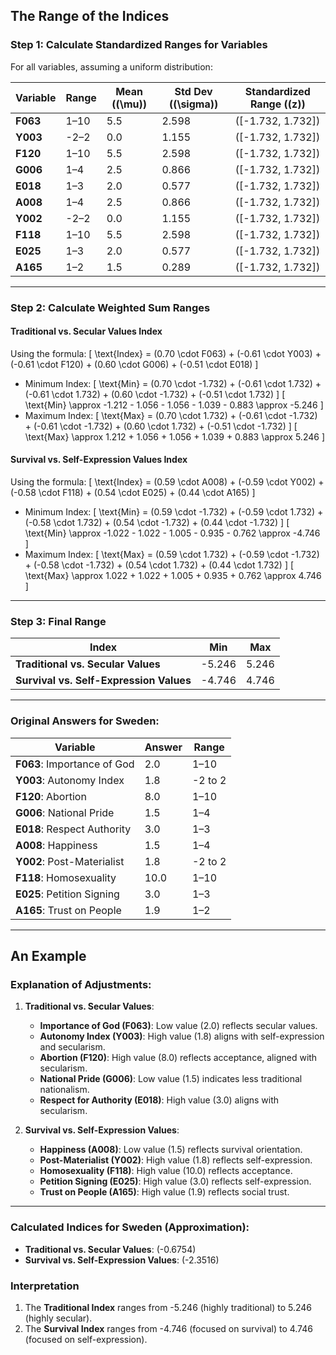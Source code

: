 ## The Range of the Indices
### **Step 1: Calculate Standardized Ranges for Variables**
For all variables, assuming a uniform distribution:

| **Variable** | **Range** | **Mean (\(\mu\))** | **Std Dev (\(\sigma\))** | **Standardized Range (\(z\))** |
|--------------|-----------|---------------------|---------------------------|--------------------------------|
| **F063**     | 1–10      | 5.5                 | 2.598                     | \([-1.732, 1.732]\)           |
| **Y003**     | -2–2      | 0.0                 | 1.155                     | \([-1.732, 1.732]\)           |
| **F120**     | 1–10      | 5.5                 | 2.598                     | \([-1.732, 1.732]\)           |
| **G006**     | 1–4       | 2.5                 | 0.866                     | \([-1.732, 1.732]\)           |
| **E018**     | 1–3       | 2.0                 | 0.577                     | \([-1.732, 1.732]\)           |
| **A008**     | 1–4       | 2.5                 | 0.866                     | \([-1.732, 1.732]\)           |
| **Y002**     | -2–2      | 0.0                 | 1.155                     | \([-1.732, 1.732]\)           |
| **F118**     | 1–10      | 5.5                 | 2.598                     | \([-1.732, 1.732]\)           |
| **E025**     | 1–3       | 2.0                 | 0.577                     | \([-1.732, 1.732]\)           |
| **A165**     | 1–2       | 1.5                 | 0.289                     | \([-1.732, 1.732]\)           |

---

### **Step 2: Calculate Weighted Sum Ranges**

#### **Traditional vs. Secular Values Index**
Using the formula:
\[
\text{Index} = (0.70 \cdot F063) + (-0.61 \cdot Y003) + (-0.61 \cdot F120) + (0.60 \cdot G006) + (-0.51 \cdot E018)
\]
- Minimum Index:
  \[
  \text{Min} = (0.70 \cdot -1.732) + (-0.61 \cdot 1.732) + (-0.61 \cdot 1.732) + (0.60 \cdot -1.732) + (-0.51 \cdot 1.732)
  \]
  \[
  \text{Min} \approx -1.212 - 1.056 - 1.056 - 1.039 - 0.883 \approx -5.246
  \]
- Maximum Index:
  \[
  \text{Max} = (0.70 \cdot 1.732) + (-0.61 \cdot -1.732) + (-0.61 \cdot -1.732) + (0.60 \cdot 1.732) + (-0.51 \cdot -1.732)
  \]
  \[
  \text{Max} \approx 1.212 + 1.056 + 1.056 + 1.039 + 0.883 \approx 5.246
  \]

#### **Survival vs. Self-Expression Values Index**
Using the formula:
\[
\text{Index} = (0.59 \cdot A008) + (-0.59 \cdot Y002) + (-0.58 \cdot F118) + (0.54 \cdot E025) + (0.44 \cdot A165)
\]
- Minimum Index:
  \[
  \text{Min} = (0.59 \cdot -1.732) + (-0.59 \cdot 1.732) + (-0.58 \cdot 1.732) + (0.54 \cdot -1.732) + (0.44 \cdot -1.732)
  \]
  \[
  \text{Min} \approx -1.022 - 1.022 - 1.005 - 0.935 - 0.762 \approx -4.746
  \]
- Maximum Index:
  \[
  \text{Max} = (0.59 \cdot 1.732) + (-0.59 \cdot -1.732) + (-0.58 \cdot -1.732) + (0.54 \cdot 1.732) + (0.44 \cdot 1.732)
  \]
  \[
  \text{Max} \approx 1.022 + 1.022 + 1.005 + 0.935 + 0.762 \approx 4.746
  \]

---

### **Step 3: Final Range**

| **Index**                        | **Min**   | **Max**   |
|----------------------------------|-----------|-----------|
| **Traditional vs. Secular Values** | -5.246    | 5.246     |
| **Survival vs. Self-Expression Values** | -4.746    | 4.746     |

---



### Original Answers for Sweden:

| **Variable**                | **Answer** | **Range**         |
|-----------------------------|------------|-------------------|
| **F063**: Importance of God | 2.0        | 1–10              |
| **Y003**: Autonomy Index    | 1.8        | -2 to 2           |
| **F120**: Abortion          | 8.0        | 1–10              |
| **G006**: National Pride    | 1.5        | 1–4               |
| **E018**: Respect Authority | 3.0        | 1–3               |
| **A008**: Happiness         | 1.5        | 1–4               |
| **Y002**: Post-Materialist  | 1.8        | -2 to 2           |
| **F118**: Homosexuality     | 10.0       | 1–10              |
| **E025**: Petition Signing  | 3.0        | 1–3               |
| **A165**: Trust on People   | 1.9        | 1–2               |

---
## An Example
### Explanation of Adjustments:
1. **Traditional vs. Secular Values**:
   - **Importance of God (F063)**: Low value (2.0) reflects secular values.
   - **Autonomy Index (Y003)**: High value (1.8) aligns with self-expression and secularism.
   - **Abortion (F120)**: High value (8.0) reflects acceptance, aligned with secularism.
   - **National Pride (G006)**: Low value (1.5) indicates less traditional nationalism.
   - **Respect for Authority (E018)**: High value (3.0) aligns with secularism.

2. **Survival vs. Self-Expression Values**:
   - **Happiness (A008)**: Low value (1.5) reflects survival orientation.
   - **Post-Materialist (Y002)**: High value (1.8) reflects self-expression.
   - **Homosexuality (F118)**: High value (10.0) reflects acceptance.
   - **Petition Signing (E025)**: High value (3.0) reflects self-expression.
   - **Trust on People (A165)**: High value (1.9) reflects social trust.

---

### Calculated Indices for Sweden (Approximation):
- **Traditional vs. Secular Values**: \(-0.6754\)
- **Survival vs. Self-Expression Values**: \(-2.3516\)


### **Interpretation**
1. The **Traditional Index** ranges from -5.246 (highly traditional) to 5.246 (highly secular).
2. The **Survival Index** ranges from -4.746 (focused on survival) to 4.746 (focused on self-expression).

